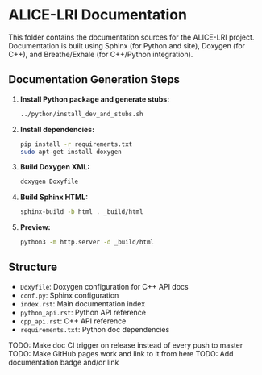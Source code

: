 # ALICE-LRI Documentation

This folder contains the documentation sources for the ALICE-LRI project. Documentation is built using Sphinx (for Python and site), Doxygen (for C++), and Breathe/Exhale (for C++/Python integration).

## Documentation Generation Steps

1. **Install Python package and generate stubs:**
   ```bash
   ../python/install_dev_and_stubs.sh
   ```
2. **Install dependencies:**
   ```bash
   pip install -r requirements.txt
   sudo apt-get install doxygen
   ```
3. **Build Doxygen XML:**
   ```bash
   doxygen Doxyfile
   ```
4. **Build Sphinx HTML:**
   ```bash
   sphinx-build -b html . _build/html
   ```
5. **Preview:**
   ```bash
   python3 -m http.server -d _build/html
   ```

## Structure
- `Doxyfile`: Doxygen configuration for C++ API docs
- `conf.py`: Sphinx configuration
- `index.rst`: Main documentation index
- `python_api.rst`: Python API reference
- `cpp_api.rst`: C++ API reference
- `requirements.txt`: Python doc dependencies


TODO: Make doc CI trigger on release instead of every push to master
TODO: Make GitHub pages work and link to it from here
TODO: Add documentation badge and/or link
